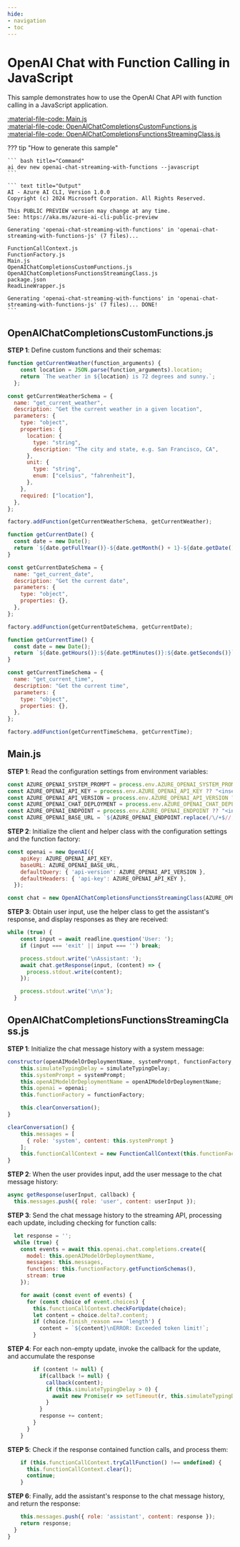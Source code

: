 ```yaml
---
hide:
- navigation
- toc
---
```

# OpenAI Chat with Function Calling in JavaScript

This sample demonstrates how to use the OpenAI Chat API with function calling in a JavaScript application.

[:material-file-code: Main.js](https://github.dev/robch/book-of-ai/blob/main/docs/samples/openai-chat-streaming-with-functions-js/Main.js)  
[:material-file-code: OpenAIChatCompletionsCustomFunctions.js](https://github.dev/robch/book-of-ai/blob/main/docs/samples/openai-chat-streaming-with-functions-js/OpenAIChatCompletionsCustomFunctions.js)  
[:material-file-code: OpenAIChatCompletionsFunctionsStreamingClass.js](https://github.dev/robch/book-of-ai/blob/main/docs/samples/openai-chat-streaming-with-functions-js/OpenAIChatCompletionsFunctionsStreamingClass.js)  

??? tip "How to generate this sample"

    ``` bash title="Command"
    ai dev new openai-chat-streaming-with-functions --javascript
    ```

    ``` text title="Output"
    AI - Azure AI CLI, Version 1.0.0
    Copyright (c) 2024 Microsoft Corporation. All Rights Reserved.

    This PUBLIC PREVIEW version may change at any time.
    See: https://aka.ms/azure-ai-cli-public-preview

    Generating 'openai-chat-streaming-with-functions' in 'openai-chat-streaming-with-functions-js' (7 files)...

    FunctionCallContext.js
    FunctionFactory.js
    Main.js
    OpenAIChatCompletionsCustomFunctions.js
    OpenAIChatCompletionsFunctionsStreamingClass.js
    package.json
    ReadLineWrapper.js

    Generating 'openai-chat-streaming-with-functions' in 'openai-chat-streaming-with-functions-js' (7 files)... DONE!
    ```

## OpenAIChatCompletionsCustomFunctions.js

**STEP 1**: Define custom functions and their schemas:

``` javascript title="OpenAIChatCompletionsCustomFunctions.js"
function getCurrentWeather(function_arguments) {
    const location = JSON.parse(function_arguments).location;
    return `The weather in ${location} is 72 degrees and sunny.`;
  };

const getCurrentWeatherSchema = {
  name: "get_current_weather",
  description: "Get the current weather in a given location",
  parameters: {
    type: "object",
    properties: {
      location: {
        type: "string",
        description: "The city and state, e.g. San Francisco, CA",
      },
      unit: {
        type: "string",
        enum: ["celsius", "fahrenheit"],
      },
    },
    required: ["location"],
  },
};

factory.addFunction(getCurrentWeatherSchema, getCurrentWeather);

function getCurrentDate() {
  const date = new Date();
  return `${date.getFullYear()}-${date.getMonth() + 1}-${date.getDate()}`;
}

const getCurrentDateSchema = {
  name: "get_current_date",
  description: "Get the current date",
  parameters: {
    type: "object",
    properties: {},
  },
};

factory.addFunction(getCurrentDateSchema, getCurrentDate);

function getCurrentTime() {
  const date = new Date();
  return `${date.getHours()}:${date.getMinutes()}:${date.getSeconds()}`;
}

const getCurrentTimeSchema = {
  name: "get_current_time",
  description: "Get the current time",
  parameters: {
    type: "object",
    properties: {},
  },
};

factory.addFunction(getCurrentTimeSchema, getCurrentTime);
```

## Main.js

**STEP 1**: Read the configuration settings from environment variables:

``` javascript title="Main.js"
const AZURE_OPENAI_SYSTEM_PROMPT = process.env.AZURE_OPENAI_SYSTEM_PROMPT ?? "You are a helpful AI assistant.";
const AZURE_OPENAI_API_KEY = process.env.AZURE_OPENAI_API_KEY ?? "<insert your Azure OpenAI API key here>";
const AZURE_OPENAI_API_VERSION = process.env.AZURE_OPENAI_API_VERSION ?? "<insert your Azure OpenAI API version here>";
const AZURE_OPENAI_CHAT_DEPLOYMENT = process.env.AZURE_OPENAI_CHAT_DEPLOYMENT ?? "<insert your Azure OpenAI chat deployment name here>";
const AZURE_OPENAI_ENDPOINT = process.env.AZURE_OPENAI_ENDPOINT ?? "<insert your Azure OpenAI endpoint here>";
const AZURE_OPENAI_BASE_URL = `${AZURE_OPENAI_ENDPOINT.replace(/\/+$//, '')}/openai/deployments/${AZURE_OPENAI_CHAT_DEPLOYMENT}`;
```

**STEP 2**: Initialize the client and helper class with the configuration settings and the function factory:

``` javascript title="Main.js"
const openai = new OpenAI({
    apiKey: AZURE_OPENAI_API_KEY,
    baseURL: AZURE_OPENAI_BASE_URL,
    defaultQuery: { 'api-version': AZURE_OPENAI_API_VERSION },
    defaultHeaders: { 'api-key': AZURE_OPENAI_API_KEY },
  });

const chat = new OpenAIChatCompletionsFunctionsStreamingClass(AZURE_OPENAI_CHAT_DEPLOYMENT, AZURE_OPENAI_SYSTEM_PROMPT, factory, openai, 20);
```

**STEP 3**: Obtain user input, use the helper class to get the assistant's response, and display responses as they are received:

``` javascript title="Main.js"
while (true) {
    const input = await readline.question('User: ');
    if (input === 'exit' || input === '') break;

    process.stdout.write('\nAssistant: ');
    await chat.getResponse(input, (content) => {
      process.stdout.write(content);
    });

    process.stdout.write('\n\n');
  }
```

## OpenAIChatCompletionsFunctionsStreamingClass.js

**STEP 1**: Initialize the chat message history with a system message:

``` javascript title="OpenAIChatCompletionsFunctionsStreamingClass.js"
constructor(openAIModelOrDeploymentName, systemPrompt, functionFactory, openai, simulateTypingDelay = 0) {
    this.simulateTypingDelay = simulateTypingDelay;
    this.systemPrompt = systemPrompt;
    this.openAIModelOrDeploymentName = openAIModelOrDeploymentName;
    this.openai = openai;
    this.functionFactory = functionFactory;

    this.clearConversation();
}

clearConversation() {
    this.messages = [
      { role: 'system', content: this.systemPrompt }
    ];
    this.functionCallContext = new FunctionCallContext(this.functionFactory, this.messages);
}
```

**STEP 2**: When the user provides input, add the user message to the chat message history:

``` javascript title="OpenAIChatCompletionsFunctionsStreamingClass.js"
async getResponse(userInput, callback) {
  this.messages.push({ role: 'user', content: userInput });
```

**STEP 3**: Send the chat message history to the streaming API, processing each update, including checking for function calls:

``` javascript title="OpenAIChatCompletionsFunctionsStreamingClass.js"
  let response = '';
  while (true) {
    const events = await this.openai.chat.completions.create({
      model: this.openAIModelOrDeploymentName,
      messages: this.messages,
      functions: this.functionFactory.getFunctionSchemas(),
      stream: true
    });

    for await (const event of events) {
      for (const choice of event.choices) {
        this.functionCallContext.checkForUpdate(choice);
        let content = choice.delta?.content;
        if (choice.finish_reason === 'length') {
          content = `${content}\nERROR: Exceeded token limit!`;
        }
```

**STEP 4**: For each non-empty update, invoke the callback for the update, and accumulate the response

``` javascript title="OpenAIChatCompletionsFunctionsStreamingClass.js"
        if (content != null) {
          if(callback != null) {
            callback(content);
            if (this.simulateTypingDelay > 0) {
              await new Promise(r => setTimeout(r, this.simulateTypingDelay));
            }
          }
          response += content;
        }
      }
    }
```

**STEP 5**: Check if the response contained function calls, and process them:

``` javascript title="OpenAIChatCompletionsFunctionsStreamingClass.js"
    if (this.functionCallContext.tryCallFunction() !== undefined) {
      this.functionCallContext.clear();
      continue;
    }
```

**STEP 6**: Finally, add the assistant's response to the chat message history, and return the response:

``` javascript title="OpenAIChatCompletionsFunctionsStreamingClass.js"
    this.messages.push({ role: 'assistant', content: response });
    return response;
  }
}

```